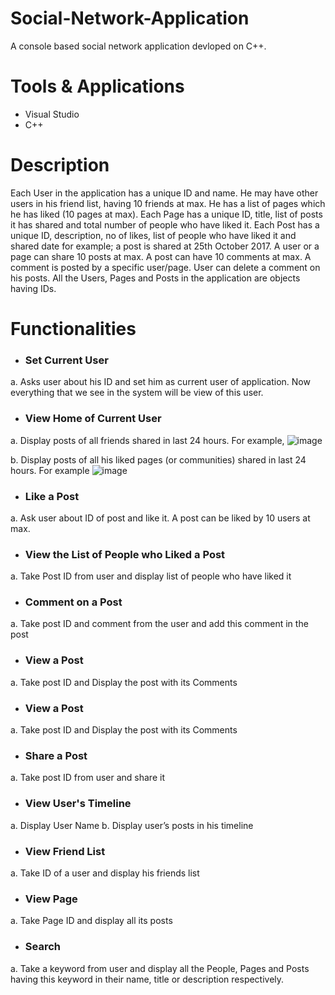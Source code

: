 # Social-Network-Application
A console based social network application devloped on C++.

# Tools & Applications
- Visual Studio
- C++

# Description
Each User in the application has a unique ID and name. He may have other users in his friend list, having 10 friends at max. He has a list of pages which he has liked (10 pages at max). Each Page has a unique ID, title, list of posts it has shared and total number of people who have liked it. Each Post has a unique ID, description, no of likes, list of people who have liked it and shared date for example; a post is shared at 25th October 2017. A user or a page can share 10 posts at max. A post can have 10 comments at max. A comment is posted by a specific user/page. User can delete a comment on his posts. All the Users, Pages and Posts in the application are objects having IDs.

# Functionalities
- ### Set Current User
a.	Asks user about his ID and set him as current user of application. Now everything that we see in the system will be view of this user.
- ### View Home of Current User
a.	Display posts of all friends shared in last 24 hours. For example,
![image](https://user-images.githubusercontent.com/85407775/120929405-5c758600-c702-11eb-8fc9-5d5fcc805aed.png)

b.	Display posts of all his liked pages (or communities) shared in last 24 hours. For example 
![image](https://user-images.githubusercontent.com/85407775/120929461-88910700-c702-11eb-8379-dadebf1409a1.png)
- ### Like a Post
a.	Ask user about ID of post and like it. A post can be liked by 10 users at max.
- ### View the List of People who Liked a Post
a.	Take Post ID from user and display list of people who have liked it
- ### Comment on a Post
a.	Take post ID and comment from the user and add this comment in the post
- ### View a Post
a.	Take post ID and Display the post with its Comments
- ### View a Post
a.	Take post ID and Display the post with its Comments
- ### Share a Post
a.	Take post ID from user and share it
- ### View User's Timeline
a.	Display User Name
b.	Display user’s posts in his timeline
- ### View Friend List
a.	Take ID of a user and display his friends list
- ### View Page
a.	Take Page ID and display all its posts
- ### Search
a.	Take a keyword from user and display all the People, Pages and Posts having this keyword in their name, title or description respectively.
